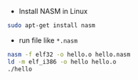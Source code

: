 * Install NASM in Linux
```bash
sudo apt-get install nasm
```
* run file like `*.nasm`
```bash
nasm -f elf32 -o hello.o hello.nasm
ld -m elf_i386 -o hello hello.o
./hello
```
